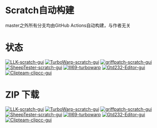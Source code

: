 # Scratch自动构建
master之外所有分支均由GitHub Actions自动构建，与作者无关

# 状态
[![LLK-scratch-gui](https://github.com/lll69/scratch-builds/actions/workflows/LLK-scratch-gui.yml/badge.svg)](https://lll69.github.io/scratch-builds/LLK/scratch-gui)
[![TurboWarp-scratch-gui](https://github.com/lll69/scratch-builds/actions/workflows/TurboWarp-scratch-gui.yml/badge.svg)](https://lll69.github.io/scratch-builds/TurboWarp/scratch-gui)
[![griffpatch-scratch-gui](https://github.com/lll69/scratch-builds/actions/workflows/griffpatch-scratch-gui.yml/badge.svg)](https://lll69.github.io/scratch-builds/griffpatch/scratch-gui)
[![SheepTester-scratch-gui](https://github.com/lll69/scratch-builds/actions/workflows/SheepTester-scratch-gui.yml/badge.svg)](https://lll69.github.io/scratch-builds/SheepTester/scratch-gui)
[![lll69-turbowarp](https://github.com/lll69/scratch-builds/actions/workflows/lll69-turbowarp.yml/badge.svg)](https://github.com/lll69/scratch-builds/tree/lll69/turbo-warp-scratch-gui)
[![Gtd232-Editor-gui](https://github.com/lll69/scratch-builds/actions/workflows/Gtd232-Editor-gui.yml/badge.svg)](https://lll69.github.io/scratch-builds/Gtd232/AxolotlEditor-gui)
[![Clipteam-clipcc-gui](https://github.com/lll69/scratch-builds/actions/workflows/Clipteam-clipcc-gui.yml/badge.svg)](https://lll69.github.io/scratch-builds/Clipteam/clipcc-gui)

# ZIP 下载
[![LLK-scratch-gui](https://github.com/lll69/scratch-builds/actions/workflows/LLK-scratch-gui.yml/badge.svg)](https://github.com/lll69/scratch-builds/zipball/LLK/scratch-gui)
[![TurboWarp-scratch-gui](https://github.com/lll69/scratch-builds/actions/workflows/TurboWarp-scratch-gui.yml/badge.svg)](https://github.com/lll69/scratch-builds/zipball/TurboWarp/scratch-gui)
[![griffpatch-scratch-gui](https://github.com/lll69/scratch-builds/actions/workflows/griffpatch-scratch-gui.yml/badge.svg)](https://github.com/lll69/scratch-builds/zipball/griffpatch/scratch-gui)
[![SheepTester-scratch-gui](https://github.com/lll69/scratch-builds/actions/workflows/SheepTester-scratch-gui.yml/badge.svg)](https://github.com/lll69/scratch-builds/zipball/SheepTester/scratch-gui)
[![lll69-turbowarp](https://github.com/lll69/scratch-builds/actions/workflows/lll69-turbowarp.yml/badge.svg)](https://github.com/lll69/scratch-builds/zipball/lll69/turbo-warp-scratch-gui)
[![Gtd232-Editor-gui](https://github.com/lll69/scratch-builds/actions/workflows/Gtd232-Editor-gui.yml/badge.svg)](https://github.com/lll69/scratch-builds/zipball/Gtd232/AxolotlEditor-gui)
[![Clipteam-clipcc-gui](https://github.com/lll69/scratch-builds/actions/workflows/Clipteam-clipcc-gui.yml/badge.svg)](https://github.com/lll69/scratch-builds/zipball/Clipteam/clipcc-gui)

